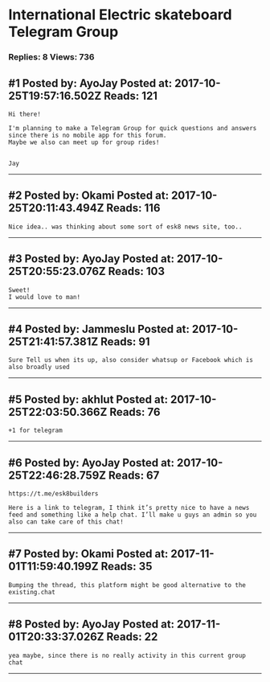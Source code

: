# International Electric skateboard Telegram Group

### Replies: 8 Views: 736

## \#1 Posted by: AyoJay Posted at: 2017-10-25T19:57:16.502Z Reads: 121

```
Hi there! 

I'm planning to make a Telegram Group for quick questions and answers since there is no mobile app for this forum.
Maybe we also can meet up for group rides!


Jay
```

---
## \#2 Posted by: Okami Posted at: 2017-10-25T20:11:43.494Z Reads: 116

```
Nice idea.. was thinking about some sort of esk8 news site, too..
```

---
## \#3 Posted by: AyoJay Posted at: 2017-10-25T20:55:23.076Z Reads: 103

```
Sweet! 
I would love to man!
```

---
## \#4 Posted by: Jammeslu Posted at: 2017-10-25T21:41:57.381Z Reads: 91

```
Sure Tell us when its up, also consider whatsup or Facebook which is also broadly used
```

---
## \#5 Posted by: akhlut Posted at: 2017-10-25T22:03:50.366Z Reads: 76

```
+1 for telegram
```

---
## \#6 Posted by: AyoJay Posted at: 2017-10-25T22:46:28.759Z Reads: 67

```
https://t.me/esk8builders 

Here is a link to telegram, I think it’s pretty nice to have a news feed and something like a help chat. I’ll make u guys an admin so you also can take care of this chat!
```

---
## \#7 Posted by: Okami Posted at: 2017-11-01T11:59:40.199Z Reads: 35

```
Bumping the thread, this platform might be good alternative to the existing.chat
```

---
## \#8 Posted by: AyoJay Posted at: 2017-11-01T20:33:37.026Z Reads: 22

```
yea maybe, since there is no really activity in this current group chat
```

---
